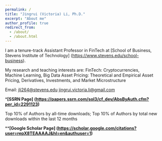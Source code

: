 ```yaml
---
permalink: /
title: "Jingrui (Victoria) Li, Ph.D."
excerpt: "About me"
author_profile: true
redirect_from: 
  - /about/
  - /about.html
---
```


I am a tenure-track Assistant Professor in FinTech at [School of Business, Stevens Institute of Technology] (https://www.stevens.edu/school-business). 

My research and teaching interests are: 
FinTech: Cryptocurrencies, Machine Learning, Big Data
Asset Pricing: Theoretical and Empirical Asset Pricing, Derivatives, Investments, and Market Microstructure

Email:
jli264@stevens.edu
jingrui.victoria.li@gmail.com

***[SSRN Page] (https://papers.ssrn.com/sol3/cf_dev/AbsByAuth.cfm?per_id=2291123)**

Top 10% of Authors by all-time downloads; 
Top 10% of Authors by total new downloads within the last 12 months

****[Google Scholar Page] (https://scholar.google.com/citations?user=repX8TEAAAAJ&hl=en&authuser=1)**


